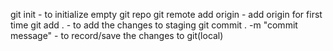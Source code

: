git init - to initialize empty git repo
git remote add origin <url> -  add origin for first time
git add . - to add the changes to staging
git commit . -m "commit message" - to record/save the changes to git(local)